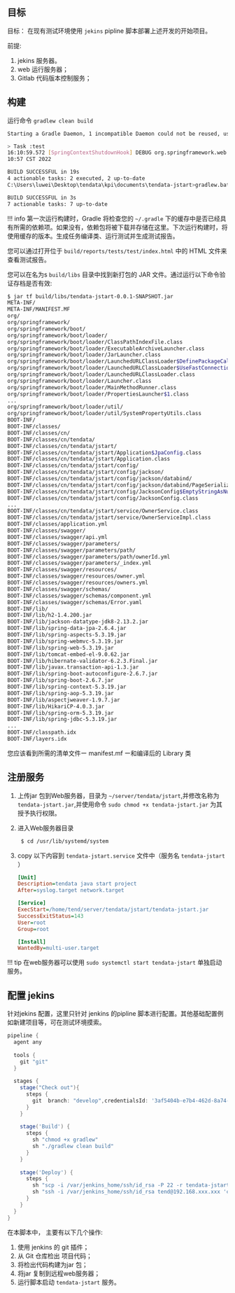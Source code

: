 ## 目标

目标： 在现有测试环境使用 `jekins` pipline 脚本部署上述开发的开始项目。

前提: 

1. jekins 服务器。
1. web 运行服务器；
1. Gitlab 代码版本控制服务；


## 构建

运行命令 `gradlew clean build`

```bash
Starting a Gradle Daemon, 1 incompatible Daemon could not be reused, use --status for details

> Task :test
16:10:59.572 [SpringContextShutdownHook] DEBUG org.springframework.web.context.support.GenericWebApplicationContext - Closing org.springframework.web.context.support.GenericWebApplicationContext@958c9bcb, started on Wed May 18 16:
10:57 CST 2022

BUILD SUCCESSFUL in 19s
4 actionable tasks: 2 executed, 2 up-to-date
C:\Users\luwei\Desktop\tendata\kpi\documents\tendata-jstart>gradlew.bat build

BUILD SUCCESSFUL in 3s
7 actionable tasks: 7 up-to-date

```

!!! info
    第一次运行构建时，Gradle 将检查您的 `~/.gradle` 下的缓存中是否已经具有所需的依赖项。如果没有，依赖包将被下载并存储在这里。下次运行构建时，将使用缓存的版本。生成任务编译类、运行测试并生成测试报告。

您可以通过打开位于 `build/reports/tests/test/index.html` 中的 HTML 文件来查看测试报告。

您可以在名为s `build/libs` 目录中找到新打包的 JAR 文件。通过运行以下命令验证存档是否有效:

```bash
$ jar tf build/libs/tendata-jstart-0.0.1-SNAPSHOT.jar
META-INF/
META-INF/MANIFEST.MF
org/
org/springframework/
org/springframework/boot/
org/springframework/boot/loader/
org/springframework/boot/loader/ClassPathIndexFile.class
org/springframework/boot/loader/ExecutableArchiveLauncher.class
org/springframework/boot/loader/JarLauncher.class
org/springframework/boot/loader/LaunchedURLClassLoader$DefinePackageCallType.class
org/springframework/boot/loader/LaunchedURLClassLoader$UseFastConnectionExceptionsEnumeration.class
org/springframework/boot/loader/LaunchedURLClassLoader.class
org/springframework/boot/loader/Launcher.class
org/springframework/boot/loader/MainMethodRunner.class
org/springframework/boot/loader/PropertiesLauncher$1.class
...
org/springframework/boot/loader/util/
org/springframework/boot/loader/util/SystemPropertyUtils.class
BOOT-INF/
BOOT-INF/classes/
BOOT-INF/classes/cn/
BOOT-INF/classes/cn/tendata/
BOOT-INF/classes/cn/tendata/jstart/
BOOT-INF/classes/cn/tendata/jstart/Application$JpaConfig.class
BOOT-INF/classes/cn/tendata/jstart/Application.class
BOOT-INF/classes/cn/tendata/jstart/config/
BOOT-INF/classes/cn/tendata/jstart/config/jackson/
BOOT-INF/classes/cn/tendata/jstart/config/jackson/databind/
BOOT-INF/classes/cn/tendata/jstart/config/jackson/databind/PageSerializer.class
BOOT-INF/classes/cn/tendata/jstart/config/JacksonConfig$EmptyStringAsNullDeserializer.class
BOOT-INF/classes/cn/tendata/jstart/config/JacksonConfig.class
...
BOOT-INF/classes/cn/tendata/jstart/service/OwnerService.class
BOOT-INF/classes/cn/tendata/jstart/service/OwnerServiceImpl.class
BOOT-INF/classes/application.yml
BOOT-INF/classes/swagger/
BOOT-INF/classes/swagger/api.yml
BOOT-INF/classes/swagger/parameters/
BOOT-INF/classes/swagger/parameters/path/
BOOT-INF/classes/swagger/parameters/path/ownerId.yml
BOOT-INF/classes/swagger/parameters/_index.yml
BOOT-INF/classes/swagger/resources/
BOOT-INF/classes/swagger/resources/owner.yml
BOOT-INF/classes/swagger/resources/owners.yml
BOOT-INF/classes/swagger/schemas/
BOOT-INF/classes/swagger/schemas/component.yml
BOOT-INF/classes/swagger/schemas/Error.yaml
BOOT-INF/lib/
BOOT-INF/lib/h2-1.4.200.jar
BOOT-INF/lib/jackson-datatype-jdk8-2.13.2.jar
BOOT-INF/lib/spring-data-jpa-2.6.4.jar
BOOT-INF/lib/spring-aspects-5.3.19.jar
BOOT-INF/lib/spring-webmvc-5.3.19.jar
BOOT-INF/lib/spring-web-5.3.19.jar
BOOT-INF/lib/tomcat-embed-el-9.0.62.jar
BOOT-INF/lib/hibernate-validator-6.2.3.Final.jar
BOOT-INF/lib/javax.transaction-api-1.3.jar
BOOT-INF/lib/spring-boot-autoconfigure-2.6.7.jar
BOOT-INF/lib/spring-boot-2.6.7.jar
BOOT-INF/lib/spring-context-5.3.19.jar
BOOT-INF/lib/spring-aop-5.3.19.jar
BOOT-INF/lib/aspectjweaver-1.9.7.jar
BOOT-INF/lib/HikariCP-4.0.3.jar
BOOT-INF/lib/spring-orm-5.3.19.jar
BOOT-INF/lib/spring-jdbc-5.3.19.jar
...
BOOT-INF/classpath.idx
BOOT-INF/layers.idx

```

您应该看到所需的清单文件ー manifest.mf ー和编译后的 Library 类

## 注册服务
1. 上传jar 包到Web服务器，目录为 `~/server/tendata/jstart`,并修改名称为 `tendata-jstart.jar`,并使用命令 `sudo chmod +x tendata-jstart.jar` 为其授予执行权限。


1. 进入Web服务器目录
    ```bash
     $ cd /usr/lib/systemd/system
    ```

1. copy 以下内容到 `tendata-jstart.service` 文件中（服务名 `tendata-jstart` ）
    ```ini
    [Unit]
    Description=tendata java start project
    After=syslog.target network.target
    
    [Service]
    ExecStart=/home/tend/server/tendata/jstart/tendata-jstart.jar
    SuccessExitStatus=143
    User=root
    Group=root
    
    [Install]
    WantedBy=multi-user.target
    ```

!!! tip
    在web服务器可以使用 `sudo systemctl start tendata-jstart` 单独启动服务。

## 配置 jekins

针对jekins 配置，这里只针对 jenkins 的pipline 脚本进行配置。其他基础配置例如新建项目等，可在测试环境摸索。

```groovy
pipeline {
  agent any
 
  tools {
    git "git"
  }
 
  stages {
    stage("Check out"){
      steps {
        git  branch: "develop",credentialsId: '3af5404b-e7b4-462d-8a74-fcebc456b498', url: 'http://xxxx.com.cn/tendata/develop/tendata-jstart.git'
      }
    }
         
    stage('Build') {
      steps {
        sh "chmod +x gradlew"
        sh "./gradlew clean build"
      }
    }
     
    stage('Deploy') {
      steps {
        sh "scp -i /var/jenkins_home/ssh/id_rsa -P 22 -r tendata-jstart/build/libs/tendata-jstart-*.jar tend@192.168.xxx.xxx:/home/tend/server/tendata/jstart/"
        sh "ssh -i /var/jenkins_home/ssh/id_rsa tend@192.168.xxx.xxx 'cd jenkins && ./deploy.sh /home/tend/server/tendata/jstart tendata-jstart tendata-jstart-server ${BUILD_NUMBER}'"
      }
    }
  }
}
```

在本脚本中， 主要有以下几个操作:

1. 使用 jenkins 的 git 插件；
1. 从 Git 仓库检出 项目代码；
1. 将检出代码构建为jar 包；
1. 将jar 复制到远程web服务器；
1. 运行脚本启动 `tendata-jstart` 服务。